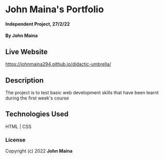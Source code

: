 # John Maina's Portfolio
#### Independent Project, 27/2/22
#### By **John Maina**
## Live Website
https://johnmaina294.github.io/didactic-umbrella/
## Description
The project is to test basic web development skills that have been learnt during the first week's course
## Technologies Used
HTML | CSS 
### License
Copyright (c) 2022 **John Maina**
